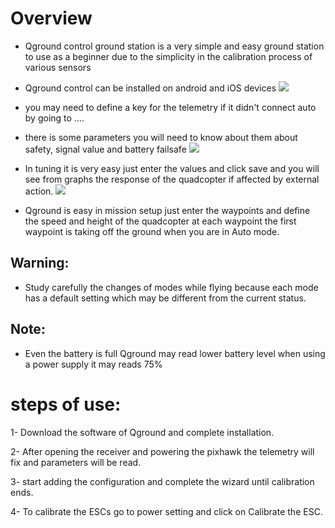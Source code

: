 ﻿# Overview
- Qground control ground station is a very simple and easy ground station to use as a beginner due to the simplicity in the calibration process of various sensors 
- Qground control can be installed on android and iOS devices ![](Ground%20station/Screenshot_20190704-145356.png)

- you may need to define a key for the telemetry if it didn't connect auto by going to ....
- there is some parameters you will need to know about them about safety, signal value and battery failsafe
![](Ground%20station/20190123_141721-1.jpg)

- In tuning it is very easy just enter the values and click save and you will see from graphs the response of the quadcopter if affected by external action.
![](Ground%20station/20190207_193028.jpg)

- Qground is easy in mission setup just enter the waypoints and define the speed and height of the quadcopter at each waypoint the first waypoint is taking off the ground when you are in Auto mode.
## Warning:
- Study carefully the changes of modes while flying because each mode has a default setting which may be different from the current status.
## Note:
- Even the battery is full Qground may read lower battery level when using a power supply it may reads 75% 

# steps of use:
1- Download the software of Qground and complete installation.

2- After opening the receiver and powering the pixhawk the telemetry will fix and         parameters will be read.

3- start adding the configuration and complete the wizard until calibration ends.

4- To calibrate the ESCs go to power setting and click on Calibrate the ESC.